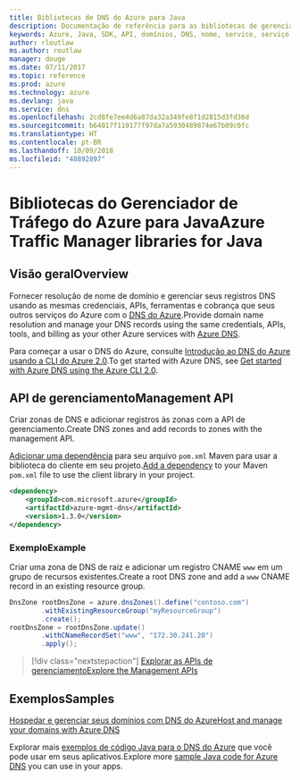 ```yaml
---
title: Bibliotecas de DNS do Azure para Java
description: Documentação de referência para as bibliotecas de gerenciamento de Java de DNS do Azure
keywords: Azure, Java, SDK, API, domínios, DNS, nome, service, serviço de nome de domínio
author: rloutlaw
ms.author: routlaw
manager: douge
ms.date: 07/11/2017
ms.topic: reference
ms.prod: azure
ms.technology: azure
ms.devlang: java
ms.service: dns
ms.openlocfilehash: 2cd8fe7ee4d6a87da32a349fe8f1d2815d3fd36d
ms.sourcegitcommit: b64017f119177f97da7a5930489874e67b09c0fc
ms.translationtype: HT
ms.contentlocale: pt-BR
ms.lasthandoff: 10/09/2018
ms.locfileid: "48892897"
---
```

# <a name="azure-traffic-manager-libraries-for-java"></a><span data-ttu-id="4aaa9-104">Bibliotecas do Gerenciador de Tráfego do Azure para Java</span><span class="sxs-lookup"><span data-stu-id="4aaa9-104">Azure Traffic Manager libraries for Java</span></span>

## <a name="overview"></a><span data-ttu-id="4aaa9-105">Visão geral</span><span class="sxs-lookup"><span data-stu-id="4aaa9-105">Overview</span></span>

<span data-ttu-id="4aaa9-106">Fornecer resolução de nome de domínio e gerenciar seus registros DNS usando as mesmas credenciais, APIs, ferramentas e cobrança que seus outros serviços do Azure com o [DNS do Azure](/azure/dns/dns-overview).</span><span class="sxs-lookup"><span data-stu-id="4aaa9-106">Provide domain name resolution and manage your DNS records using the same credentials, APIs, tools, and billing as your other Azure services with [Azure DNS](/azure/dns/dns-overview).</span></span>

<span data-ttu-id="4aaa9-107">Para começar a usar o DNS do Azure, consulte [Introdução ao DNS do Azure usando a CLI do Azure 2.0](/azure/dns/dns-getstarted-cli).</span><span class="sxs-lookup"><span data-stu-id="4aaa9-107">To get started with Azure DNS, see [Get started with Azure DNS using the Azure CLI 2.0](/azure/dns/dns-getstarted-cli).</span></span>

## <a name="management-api"></a><span data-ttu-id="4aaa9-108">API de gerenciamento</span><span class="sxs-lookup"><span data-stu-id="4aaa9-108">Management API</span></span>

<span data-ttu-id="4aaa9-109">Criar zonas de DNS e adicionar registros às zonas com a API de gerenciamento.</span><span class="sxs-lookup"><span data-stu-id="4aaa9-109">Create DNS zones and add records to zones with the management API.</span></span>

<span data-ttu-id="4aaa9-110">[Adicionar uma dependência](https://maven.apache.org/guides/getting-started/index.html#How_do_I_use_external_dependencies) para seu arquivo `pom.xml` Maven para usar a biblioteca do cliente em seu projeto.</span><span class="sxs-lookup"><span data-stu-id="4aaa9-110">[Add a dependency](https://maven.apache.org/guides/getting-started/index.html#How_do_I_use_external_dependencies) to your Maven `pom.xml` file to use the client library in your project.</span></span>

```XML
<dependency>
    <groupId>com.microsoft.azure</groupId>
    <artifactId>azure-mgmt-dns</artifactId>
    <version>1.3.0</version>
</dependency>
```   

### <a name="example"></a><span data-ttu-id="4aaa9-111">Exemplo</span><span class="sxs-lookup"><span data-stu-id="4aaa9-111">Example</span></span>

<span data-ttu-id="4aaa9-112">Criar uma zona de DNS de raiz e adicionar um registro CNAME `www` em um grupo de recursos existentes.</span><span class="sxs-lookup"><span data-stu-id="4aaa9-112">Create a root DNS zone and add a `www` CNAME record in an existing resource group.</span></span>

```java
DnsZone rootDnsZone = azure.dnsZones().define("contoso.com")
        .withExistingResourceGroup("myResourceGroup")
        .create();
rootDnsZone = rootDnsZone.update()
        .withCNameRecordSet("www", "172.30.241.20")
        .apply();
```

> [!div class="nextstepaction"]
> [<span data-ttu-id="4aaa9-113">Explorar as APIs de gerenciamento</span><span class="sxs-lookup"><span data-stu-id="4aaa9-113">Explore the Management APIs</span></span>](/java/api/overview/azure/dns/management)

## <a name="samples"></a><span data-ttu-id="4aaa9-114">Exemplos</span><span class="sxs-lookup"><span data-stu-id="4aaa9-114">Samples</span></span>

[<span data-ttu-id="4aaa9-115">Hospedar e gerenciar seus domínios com DNS do Azure</span><span class="sxs-lookup"><span data-stu-id="4aaa9-115">Host and manage your domains with Azure DNS</span></span>](https://github.com/Azure-Samples/dns-java-host-and-manage-your-domains)

<span data-ttu-id="4aaa9-116">Explorar mais [exemplos de código Java para o DNS do Azure](https://azure.microsoft.com/resources/samples/?platform=java&term=dns) que você pode usar em seus aplicativos.</span><span class="sxs-lookup"><span data-stu-id="4aaa9-116">Explore more [sample Java code for Azure DNS](https://azure.microsoft.com/resources/samples/?platform=java&term=dns) you can use in your apps.</span></span>

<!---Loc Comment: Please, refer to conversation section to check the issue. Thanks.--->
